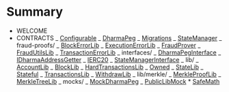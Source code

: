 # Summary

- WELCOME
- CONTRACTS
  _ [Configurable](./Configurable.md)
  _ [DharmaPeg](./DharmaPeg.md)
  _ [Migrations](./Migrations.md)
  _ [StateManager](./StateManager.md)
  _ fraud-proofs/
  _ [BlockErrorLib](./fraud-proofs/BlockErrorLib.md)
  _ [ExecutionErrorLib](./fraud-proofs/ExecutionErrorLib.md)
  _ [FraudProver](./fraud-proofs/FraudProver.md)
  _ [FraudUtilsLib](./fraud-proofs/FraudUtilsLib.md)
  _ [TransactionErrorLib](./fraud-proofs/TransactionErrorLib.md)
  _ interfaces/
  _ [DharmaPegInterface](./interfaces/DharmaPegInterface.md)
  _ [IDharmaAddressGetter](./interfaces/IDharmaAddressGetter.md)
  _ [IERC20](./interfaces/IERC20.md)
  _ [StateManagerInterface](./interfaces/StateManagerInterface.md)
  _ lib/
  _ [AccountLib](./lib/AccountLib.md)
  _ [BlockLib](./lib/BlockLib.md)
  _ [HardTransactionsLib](./lib/HardTransactionsLib.md)
  _ [Owned](./lib/Owned.md)
  _ [StateLib](./lib/StateLib.md)
  _ [Stateful](./lib/Stateful.md)
  _ [TransactionsLib](./lib/TransactionsLib.md)
  _ [WithdrawLib](./lib/WithdrawLib.md)
  _ lib/merkle/
  _ [MerkleProofLib](./lib/merkle/MerkleProofLib.md)
  _ [MerkleTreeLib](./lib/merkle/MerkleTreeLib.md)
  _ mocks/
  _ [MockDharmaPeg](./mocks/MockDharmaPeg.md)
  _ [PublicLibMock](./mocks/PublicLibMock.md) \* [SafeMath](./mocks/SafeMath.md)

